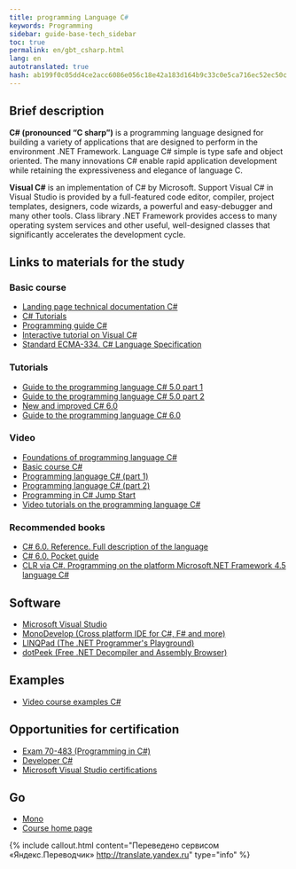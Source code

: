```yaml
--- 
title: programming Language С# 
keywords: Programming 
sidebar: guide-base-tech_sidebar 
toc: true 
permalink: en/gbt_csharp.html 
lang: en 
autotranslated: true 
hash: ab199f0c05dd4ce2acc6086e056c18e42a183d164b9c33c0e5ca716ec52ec50c 
--- 
```


## Brief description 

**C# (pronounced “C sharp”)** is a programming language designed for building a variety of applications that are designed to perform in the environment .NET Framework. Language C# simple is type safe and object oriented. The many innovations C# enable rapid application development while retaining the expressiveness and elegance of language C. 

**Visual C#** is an implementation of C# by Microsoft. Support Visual C# in Visual Studio is provided by a full-featured code editor, compiler, project templates, designers, code wizards, a powerful and easy-debugger and many other tools. Class library .NET Framework provides access to many operating system services and other useful, well-designed classes that significantly accelerates the development cycle. 

## Links to materials for the study 

### Basic course 

* [Landing page technical documentation C#](https://msdn.microsoft.com/ru-ru/library/kx37x362.aspx) 
* [C# Tutorials](https://msdn.microsoft.com/en-us/library/aa288436(v=vs.71).aspx) 
* [Programming guide C#](https://msdn.microsoft.com/ru-ru/library/67ef8sbd.aspx) 
* [Interactive tutorial on Visual C#](https://msdn.microsoft.com/ru-ru/library/bb383962(v=vs.90).aspx) 
* [Standard ECMA-334. C# Language Specification](http://www.ecma-international.org/publications/standards/Ecma-334.htm) 

### Tutorials 

* [Guide to the programming language С# 5.0 part 1](https://professorweb.ru/my/csharp/charp_theory/level1/index.php) 
* [Guide to the programming language С# 5.0 part 2](https://professorweb.ru/my/csharp/charp_theory/level1/index1.php) 
* [New and improved C# 6.0](https://msdn.microsoft.com/ru-ru/magazine/dn802602.aspx) 
* [Guide to the programming language С# 6.0](http://metanit.com/sharp/tutorial/) 

### Video 

* [Foundations of programming language С#](https://mva.microsoft.com/ru/training-courses/--8590?l=lSmM2020_304984382) 
* [Basic course C#](https://www.youtube.com/watch?v=zCg1PnBoTJo&list=PLtjuvkyFrt5WjvySK8HinYjyTObam4ROY) 
* [Programming language C# (part 1)](https://mva.microsoft.com/ru/training-courses/-c-1-8669?l=MAuqZiG1_4404984382) 
* [Programming language C# (part 2)](https://mva.microsoft.com/ru/training-courses/-c-2-8877?l=ATbUZg02_6104984382) 
* [Programming in C# Jump Start](https://mva.microsoft.com/en-US/training-courses/programming-in-c-jump-start-14254?l=MqbQvzSfB_1500115888) 
* [Video tutorials on the programming language C#](https://www.youtube.com/playlist?list=PLWCoo5SF-qAMDIAqikhB2hvIytrMiR5TC) 

### Recommended books 

* [C# 6.0. Reference. Full description of the language](http://www.ozon.ru/context/detail/id/135794222/) 
* [C# 6.0. Pocket guide](http://www.ozon.ru/context/detail/id/34820810/) 
* [CLR via C#. Programming on the platform Microsoft.NET Framework 4.5 language C#](http://www.ozon.ru/context/detail/id/21236101/) 

## Software 

* [Microsoft Visual Studio](https://www.visualstudio.com/) 
* [MonoDevelop (Cross platform IDE for C#, F# and more)](http://www.monodevelop.com/) 
* [LINQPad (The .NET Programmer's Playground)](https://www.linqpad.net/) 
* [dotPeek (Free .NET Decompiler and Assembly Browser)](https://www.jetbrains.com/decompiler/) 

## Examples 

* [Video course examples C#](https://www.youtube.com/playlist?list=PLWCoo5SF-qAN-mySVH6p7X0YPvMr8U1OU) 

## Opportunities for certification 

* [Exam 70-483 (Programming in C#)](https://www.microsoft.com/ru-ru/learning/exam-70-483.aspx) 
* [Developer C#](https://geekbrains.ru/professions/microsoft_developer) 
* [Microsoft Visual Studio certifications](https://www.microsoft.com/en-us/learning/visual-studio-certification.aspx) 

## Go 

* [Mono](gbt_mono.html) 
* [Course home page](gbt_landing-page.html) 



{% include callout.html content="Переведено сервисом «Яндекс.Переводчик» <http://translate.yandex.ru>" type="info" %}